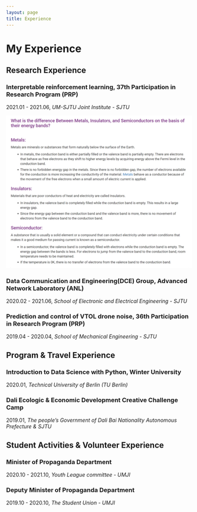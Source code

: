 ```yaml
---
layout: page
title: Experience
---
```


# My Experience



## Research Experience

### Interpretable reinforcement learning, 37th Participation in Research Program (PRP)

2021.01 - 2021.06, *UM-SJTU Joint Institute - SJTU*

![test2](imgs/test2.png)

### Data Communication and Engineering(DCE) Group, Advanced Network Laboratory (ANL)

2020.02 - 2021.06, *School of Electronic and Electrical Engineering - SJTU*

### Prediction and control of VTOL drone noise, 36th Participation in Research Program (PRP)

2019.04 - 2020.04, *School of Mechanical Engineering - SJTU*



## Program & Travel Experience

### Introduction to Data Science with Python, Winter University

2020.01, *Technical University of Berlin (TU Berlin)*

### Dali Ecologic & Economic Development Creative Challenge Camp

2019.01, *The people’s Government of Dali Bai Nationality Autonomous Prefecture & SJTU*



## Student Activities & Volunteer Experience

### Minister of Propaganda Department

2020.10 - 2021.10, *Youth League committee - UMJI*

### Deputy Minister of Propaganda Department

2019.10 - 2020.10, *The Student Union - UMJI*
